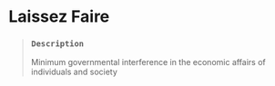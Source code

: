 # Laissez Faire

> ### `Description`
>
> Minimum governmental interference in the economic affairs of individuals and society

